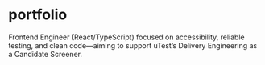# portfolio
Frontend Engineer (React/TypeScript) focused on accessibility, reliable testing, and clean code—aiming to support uTest’s Delivery Engineering as a Candidate Screener.
